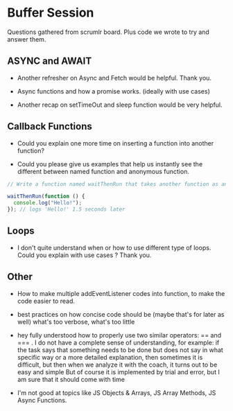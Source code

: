 # Buffer Session

Questions gathered from scrumlr board. Plus code we wrote to try and answer them.

## ASYNC and AWAIT

- Another refresher on Async and Fetch would be helpful. Thank you.

- Async functions and how a promise works. (ideally with use cases)

- Another recap on setTimeOut and sleep function would be very helpful.

## Callback Functions

- Could you explain one more time on inserting a function into another function?

- Could you please give us examples that help us instantly see the different between named function and anonymous function.

```js
// Write a function named waitThenRun that takes another function as an argument. It should wait 1.5 seconds and then run the function that was passed in.

waitThenRun(function () {
  console.log("Hello!");
}); // logs 'Hello!' 1.5 seconds later
```

## Loops

- I don't quite understand when or how to use different type of loops. Could you explain with use cases ? Thank you.

## Other

- How to make multiple addEventListener codes into function, to make the code easier to read.

- best practices on how concise code should be (maybe that's for later as well) what's too verbose, what's too little

- hey fully understood how to properly use two similar operators: == and === . I do not have a complete sense of understanding, for example: if the task says that something needs to be done but does not say in what specific way or a more detailed explanation, then sometimes it is difficult, but then when we analyze it with the coach, it turns out to be easy and simple But of course it is implemented by trial and error, but I am sure that it should come with time

- I'm not good at topics like JS Objects & Arrays, JS Array Methods, JS Async Functions.
